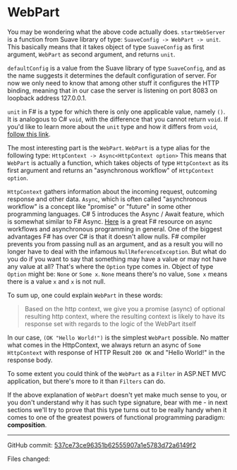 # WebPart

You may be wondering what the above code actually does. `startWebServer` is a function from Suave library of type: `SuaveConfig -> WebPart -> unit`. This basically means that it takes object of type `SuaveConfig` as first argument, `WebPart` as second argument, and returns `unit`.

`defaultConfig` is a value from the Suave library of type `SuaveConfig`, and as the name suggests it determines the default configuration of server. For now we only need to know that among other stuff it configures the HTTP binding, meaning that in our case the server is listening on port 8083 on loopback address 127.0.0.1.

`unit` in F# is a type for which there is only one applicable value, namely `()`. It is analogous to C# `void`, with the difference that you cannot return `void`. If you'd like to learn more about the `unit` type and how it differs from `void`, [follow this link](https://msdn.microsoft.com/en-us/library/dd483472.aspx).

The most interesting part is the `WebPart`. `WebPart` is a type alias for the following type:
`HttpContext -> Async<HttpContext option>`
This means that `WebPart` is actually a function, which takes objects of type `HttpContext` as its first argument and returns an "asynchronous workflow" of `HttpContext option`.

`HttpContext` gathers information about the incoming request, outcoming response and other data.
`Async`, which is often called "asynchronous workflow" is a concept like "promise" or "future" in some other programming languages. C# 5 introduces the Async / Await feature, which is somewhat similar to F# Async. [Here](http://fsharpforfunandprofit.com/posts/concurrency-async-and-parallel/) is a great F# resource on async workflows and asynchronous programming in general.
One of the biggest advantages F# has over C# is that it doesn't allow nulls. F# compiler prevents you from passing null as an argument, and as a result you will no longer have to deal with the infamous `NullReferenceException`.
But what do you do if you want to say that something may have a value or may not have any value at all?
That's where the `Option` type comes in. Object of type `Option` might be: `None` or `Some x`.
`None` means there's no value, `Some x` means there is a value `x` and `x` is not null.

To sum up, one could explain `WebPart` in these words:

> Based on the http context, we give you a promise (async) of optional resulting http context, where the resulting context is likely to have its response set with regards to the logic of the WebPart itself

In our case, `(OK "Hello World!")` is the simplest `WebPart` possible. No matter what comes in the HttpContext, we always return an async of `Some` `HttpContext` with response of HTTP Result `200 OK` and "Hello World!" in the response body.

To some extent you could think of the `WebPart` as a `Filter` in ASP.NET MVC application, but there's more to it than `Filters` can do.

If the above explanation of `WebPart` doesn't yet make much sense to you, or you don't understand why it has such type signature, bear with me - in next sections we'll try to prove that this type turns out to be really handy when it comes to one of the greatest powers of functional programming paradigm: **composition**.


---

GitHub commit: [537ce73ce96351b62555907a1e5783d72a6149f2](https://github.com/theimowski/SuaveMusicStoreTutorial/commit/537ce73ce96351b62555907a1e5783d72a6149f2)

Files changed:

